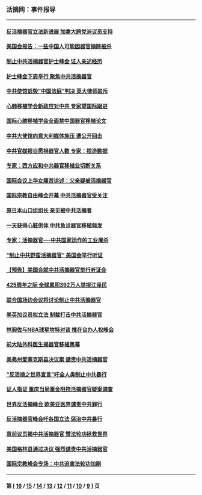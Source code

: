 ### 活摘网：事件报导
---
#### [反活摘器官立法新进展 加拿大跨党派议员支持](../../pages/nf5877/n13876061.md?12140430) 
#### [美国会报告：一些中国人可能因器官摘除被杀](../../pages/nf5877/n13867964.md?12140430) 
#### [制止中共活摘器官护士峰会 证人亲述经历](../../pages/nf5877/n13859007.md?12140430) 
#### [护士峰会下周举行 聚焦中共活摘器官](../../pages/nf5877/n13855418.md?12140430) 
#### [中共使馆诋毁“中国法庭”判决 英大律师驳斥](../../pages/nf5877/n13833945.md?12140430) 
#### [心肺移植学会新政应对中共 专家望国际跟进](../../pages/nf5877/n13829043.md?12140430) 
#### [国际心肺移植学会全面禁中国器官移植论文](../../pages/nf5877/n13827785.md?12140430) 
#### [中共大使馆向意大利媒体施压 遭公开回击](../../pages/nf5877/n13826038.md?12140430) 
#### [中共官媒报自愿捐器官人数 专家：捏造数据](../../pages/nf5877/n13814130.md?12140430) 
#### [专家：西方应和中共器官移植业切断关系](../../pages/nf5877/n13772828.md?12140430) 
#### [国际会议上华女痛苦讲述：父亲疑被活摘器官](../../pages/nf5877/n13771583.md?12140430) 
#### [国际宗教自由峰会开幕 中共活摘器官受关注](../../pages/nf5877/n13769995.md?12140430) 
#### [原日本山口组组长 亲见被中共活摘者](../../pages/nf5877/n13767360.md?12140430) 
#### [一天获得心脏供体 中共急诊器官移植频发](../../pages/nf5877/n13764689.md?12140430) 
#### [专家：活摘器官──中共国家运作的工业屠杀](../../pages/nf5877/n13761178.md?12140430) 
#### [“制止中共野蛮活摘器官” 美国会举行听证](../../pages/nf5877/n13735831.md?12140430) 
#### [【预告】美国会就中共活摘器官举行听证会](../../pages/nf5877/n13732843.md?12140430) 
#### [425周年之际 全球累积392万人举报江泽民](../../pages/nf5877/n13719232.md?12140430) 
#### [联合国场边会议将讨论制止中共活摘器官](../../pages/nf5877/n13656361.md?12140430) 
#### [美英加议员拟立法 制裁打击中共活摘器官](../../pages/nf5877/n13430251.md?12140430) 
#### [林昶佐与NBA球星坎特对谈 推在台办人权峰会](../../pages/nf5877/n13414467.md?12140430) 
#### [前大陆外科医生揭器官移植黑幕](../../pages/nf5877/n13401416.md?12140430) 
#### [美弗州爱塞克斯县决议案 谴责中共活摘器官](../../pages/nf5877/n13320919.md?12140430) 
#### [“反活摘之世界宣言”吁全人类制止中共暴行](../../pages/nf5877/n13259730.md?12140430) 
#### [证人指证 重庆当局重金阻挠活摘器官疑案调查](../../pages/nf5877/n13259127.md?12140430) 
#### [世界反活摘峰会 欧美亚医界谴责中共罪行](../../pages/nf5877/n13253550.md?12140430) 
#### [反活摘器官峰会吁各国立法 惩治中共暴行](../../pages/nf5877/n13245052.md?12140430) 
#### [意前议员揭中共活摘器官 赞法轮功拯救世界](../../pages/nf5877/n13203445.md?12140430) 
#### [美国格林县通过决议 强烈谴责中共活摘器官](../../pages/nf5877/n13119367.md?12140430) 
#### [国际宗教峰会专场：中共迫害法轮功加剧](../../pages/nf5877/n13088279.md?12140430) 

---
#### 第 [ [16](./16.md?12140430) / [15](./15.md?12140430) / [14](./14.md?12140430) / [13](./13.md?12140430) / [12](./12.md?12140430) / [11](./11.md?12140430) / [10](./10.md?12140430) / [9](./9.md?12140430) ] 页
